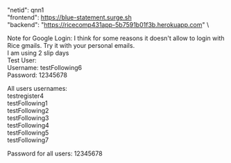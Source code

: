 "netid": qnn1 \
"frontend": https://blue-statement.surge.sh \
"backend": "https://ricecomp431app-5b7591b01f3b.herokuapp.com" \

Note for Google Login: I think for some reasons it doesn't allow to login with Rice gmails. Try it with your personal emails. \
I am using 2 slip days \
Test User: \
Username: testFollowing6 \
Password: 12345678

All users usernames: \
testregister4 \
testFollowing1 \
testFollowing2 \
testFollowing3 \
testFollowing4 \
testFollowing5 \
testFollowing7

Password for all users: 12345678
